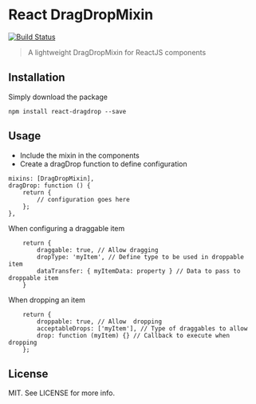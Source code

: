 # React DragDropMixin 
[![Build Status](https://travis-ci.org/itsh01/react-dragdrop.svg?branch=testing-simutale-events)](https://travis-ci.org/itsh01/react-dragdrop)
> A lightweight DragDropMixin for ReactJS components

## Installation

Simply download the package
```
npm install react-dragdrop --save
```

## Usage

* Include the mixin in the components
* Create a dragDrop function to define configuration
```
mixins: [DragDropMixin],
dragDrop: function () {
    return {
        // configuration goes here
    };
},
```

When configuring a draggable item
```
    return {
        draggable: true, // Allow dragging
        dropType: 'myItem', // Define type to be used in droppable item
        dataTransfer: { myItemData: property } // Data to pass to droppable item
    }
```

When dropping an item
```
    return {
        droppable: true, // Allow  dropping
        acceptableDrops: ['myItem'], // Type of draggables to allow
        drop: function (myItem) {} // Callback to execute when dropping
    };
```

## License

MIT. See LICENSE for more info.